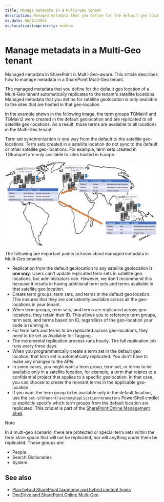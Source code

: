```yaml
---
title: Manage metadata in a Multi-Geo tenant
description: Managed metadata that you define for the default geo location of a Multi-Geo tenant is automatically replicated to the tenant's satellite locations, and is only available to the sites hosted in that geo location.
ms.date: 06/13/2022
ms.localizationpriority: medium
---
```


# Manage metadata in a Multi-Geo tenant

Managed metadata in SharePoint is Multi-Geo-aware. This article describes how to manage metadata in a SharePoint Multi-Geo tenant.

The managed metadata that you define for the default geo location of a Multi-Geo tenant automatically replicates to the tenant's satellite locations. Managed metadata that you define for satellite geolocation is only available to the sites that are hosted in that geo-location.

In the example shown in the following image, the term groups TGMain1 and TGMain2 were created in the default geolocation and are replicated to all satellite geo-locations. As a result, those terms are available to all locations in the Multi-Geo tenant. 

Term set synchronization is one way from the default to the satellite geo-locations. Term sets created in a satellite location do not sync to the default or other satellite geo-locations. For example, term sets created in TGEurope1 are only available to sites hosted in Europe.

![world map showing a Mutli-Geo tenant with the default geo location in North America and satellite geo locations in Europe and Asia, and term groups syncing from the default to the satellite geo locations](media/multigeo/multigeomanagedmetadata_intro.png)

The following are important points to know about managed metadata in Multi-Geo tenants:

- Replication from the default geolocation to any satellite geolocation is **one way**. Users can't update  replicated term sets in satellite geo locations, but administrators can. However, we don't recommend this because it results in having additional term sets and terms available in that satellite geo location. 
- Create term groups, term sets, and terms in the default geo location. This ensures that they are consistently available across all the geo-locations in your tenant. 
- When term groups, term sets, and terms are replicated across geo-locations, they retain their ID. This allows you to reference term groups, term sets, and terms based on ID, regardless of the geo-location your code is running in.
- For term sets and terms to be replicated across geo-locations, they need to be set as Available for Tagging.
- The incremental replication process runs hourly. The full replication job runs every three days. 
- When you programmatically create a term set in the default geo location, that term set is automatically replicated. You don't have to make any changes to the APIs. 
- In some cases, you might want a term group, term set, or terms to be available only in a satellite location, for example, a term that relates to a confidential project that applies to a specific geolocation. In that case, you can choose to create the relevant terms in the applicable geo-location. 
- If you want the term group to be available only in the default location, use the `Set-SPOTenantTaxonomyReplicationParameters` PowerShell cmdlet to explicitly specify which term groups from the default location are replicated. This cmdlet is part of the [SharePoint Online Management Shell](https://www.microsoft.com/download/details.aspx?id=35588).

> [!NOTE]
> In a multi-geo scenario, there are protected or special term sets within the term store space that will not be replicated, nor will anything under them be replicated. Those groups are:
> - People
> - Search Dictionaries
> - System

## See also

- [Plan hybrid SharePoint taxonomy and hybrid content types](/SharePoint/hybrid/plan-hybrid-sharepoint-taxonomy-and-hybrid-content-types) 
- [OneDrive and SharePoint Online Multi-Geo](multigeo-introduction.md)

